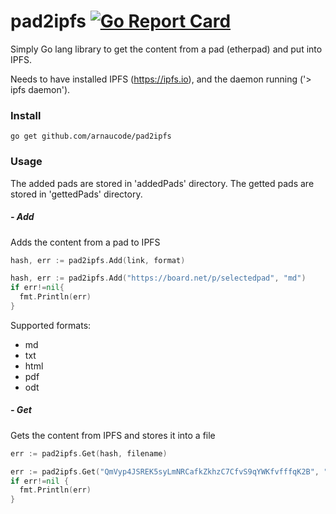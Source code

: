 # pad2ipfs [![Go Report Card](https://goreportcard.com/badge/github.com/arnaucode/pad2ipfs)](https://goreportcard.com/report/github.com/arnaucode/pad2ipfs)

Simply Go lang library to get the content from a pad (etherpad) and put into IPFS.


Needs to have installed IPFS (https://ipfs.io), and the daemon running ('> ipfs daemon').

### Install
```
go get github.com/arnaucode/pad2ipfs
```

### Usage

The added pads are stored in 'addedPads' directory.
The getted pads are stored in 'gettedPads' directory.


##### - Add
Adds the content from a pad to IPFS

```go
hash, err := pad2ipfs.Add(link, format)
```
```go
hash, err := pad2ipfs.Add("https://board.net/p/selectedpad", "md")
if err!=nil{
  fmt.Println(err)
}
```
Supported formats:
  - md
  - txt
  - html
  - pdf
  - odt



##### - Get
Gets the content from IPFS and stores it into a file

```go
err := pad2ipfs.Get(hash, filename)
```
```go
err := pad2ipfs.Get("QmVyp4JSREK5syLmNRCafkZkhzC7CfvS9qYWKfvfffqK2B", "selectedpad.md")
if err!=nil {
  fmt.Println(err)
}
```
